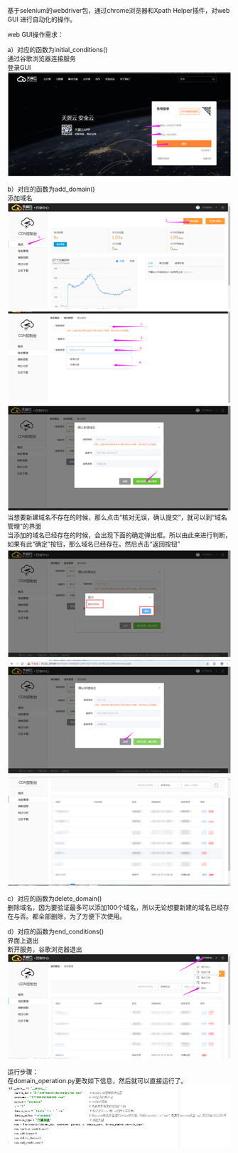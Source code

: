 ﻿基于selenium的webdriver包，通过chrome浏览器和Xpath Helper插件，对web GUI 进行自动化的操作。

web GUI操作需求：

a）对应的函数为initial_conditions()   
通过谷歌浏览器连接服务   
登录GUI   
![Image text](https://github.com/labixiaoxinsuper/selenium_webdriver_GUI/blob/master/img-folder/1.png)
 
b）对应的函数为add_domain()   
添加域名   
![Image text](https://github.com/labixiaoxinsuper/selenium_webdriver_GUI/blob/master/img-folder/2.png)    
![Image text](https://github.com/labixiaoxinsuper/selenium_webdriver_GUI/blob/master/img-folder/3.png)    
![Image text](https://github.com/labixiaoxinsuper/selenium_webdriver_GUI/blob/master/img-folder/4.png)     
当想要新建域名不存在的时候，那么点击“核对无误，确认提交”，就可以到“域名管理”的界面      
当添加的域名已经存在的时候，会出现下面的确定弹出框。所以由此来进行判断，如果有此“确定”按钮，那么域名已经存在。然后点击“返回按钮”
![Image text](https://github.com/labixiaoxinsuper/selenium_webdriver_GUI/blob/master/img-folder/5.png) 
![Image text](https://github.com/labixiaoxinsuper/selenium_webdriver_GUI/blob/master/img-folder/6.png) 
![Image text](https://github.com/labixiaoxinsuper/selenium_webdriver_GUI/blob/master/img-folder/7.png)     

c）对应的函数为delete_domain()    
删除域名，因为要验证最多可以添加100个域名，所以无论想要新建的域名已经存在与否。都全部删除，为了方便下次使用。    

d）对应的函数为end_conditions()    
界面上退出   
断开服务，谷歌浏览器退出     
![Image text](https://github.com/labixiaoxinsuper/selenium_webdriver_GUI/blob/master/img-folder/8.png)     

运行步骤：    
在domain_operation.py更改如下信息，然后就可以直接运行了。    
![Image text](https://github.com/labixiaoxinsuper/selenium_webdriver_GUI/blob/master/img-folder/9.png) 

 




















